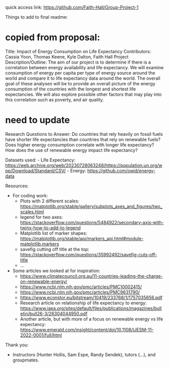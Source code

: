 quick access link:
https://github.com/Faith-Hall/Group-Project-1

Things to add to final readme:

# copied from proposal:
Title: Impact of Energy Consumption on Life Expectancy
Contributors:  Cassia Yoon, Thomas Keene, Kyle Dalton, Faith Hall
Project Description/Outline: 
The aim of our project is to determine if there is a correlation between energy availability and life expectancy. We will examine consumption of energy per capita per type of energy source around the world and compare it to life expectancy data around the world. The overall goal of these analyses will be to provide an overall picture of the energy consumption of the countries with the longest and shortest life expectancies. We will also explore possible other factors that may play into this correlation such as poverty, and air quality.

# need to update
Research Questions to Answer: 
Do countries that rely heavily on fossil fuels have shorter life expectancies than countries that rely on renewable fuels?
Does higher energy consumption correlate with longer life expectancy?
How does the use of renewable energy impact life expectancy?
 
Datasets used:
    - Life Expectancy: https://web.archive.org/web/20230728063248/https://population.un.org/wpp/Download/Standard/CSV/
    - Energy: https://github.com/owid/energy-data

Resources:  
- For coding work:
    - Plots with 2 different scales:  https://matplotlib.org/stable/gallery/subplots_axes_and_figures/two_scales.html
    - legend for two axes:  https://stackoverflow.com/questions/5484922/secondary-axis-with-twinx-how-to-add-to-legend
    - Matplotlib list of marker shapes:  https://matplotlib.org/stable/api/markers_api.html#module-matplotlib.markers
    - savefig cutting off title at the top:  https://stackoverflow.com/questions/35992492/savefig-cuts-off-title
    - ...
- Some articles we looked at for inspiration:
    - https://www.climatecouncil.org.au/11-countries-leading-the-charge-on-renewable-energy/
    - https://www.ncbi.nlm.nih.gov/pmc/articles/PMC10002415/
    - https://www.ncbi.nlm.nih.gov/pmc/articles/PMC9631790/
    - https://www.econstor.eu/bitstream/10419/233768/1/1757035656.pdf
    - Research article on relationship of life expectancy to energy: https://www.iaea.org/sites/default/files/publications/magazines/bulletin/bull26-3/26304044950.pdf
    - Another article, but with more of a focus on renewable energy vs life expectancy: https://www.emerald.com/insight/content/doi/10.1108/IJESM-11-2022-0001/full/html

Thank you:  
- Instructors (Hunter Hollis, Sam Espe, Randy Sendek), tutors (...), and groupmates.
